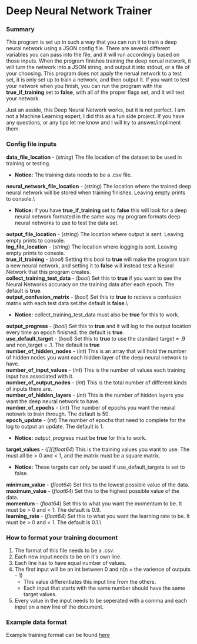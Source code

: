 # Deep Neural Network Trainer
### Summary
This program is set up in such a way that you can run it to train a deep neural network using a JSON config file. There are several different variables you can pass into the file, and it will run accordingly based on those inputs. When the program finishes training the deep nerual network, it will turn the network into a JSON string, and output it into stdout, or a file of your choosing. This program does not apply the nerual network to a test set, it is only set up to train a network, and then output it. If you want to test your network when you finish, you can run the program with the **true_if_training** set to **false**, with all of the proper flags set, and it will test your network. 

Just an asside, this Deep Neural Network works, but it is not perfect. I am not a Machine Learning expert, I did this as a fun side project. If you have any questions, or any tips let me know and I will try to answer/impliment them. 

### Config file inputs
**data\_file\_location** - (*string*) The file location of the dataset to be used in training or testing.
* **Notice:** The training data needs to be a .csv file.

**neural\_network\_file\_location** - (*string*) The location where the trained deep neural network will be stored when training finishes. Leaving empty prints to console.\
* **Notice:** if you have **true_if_training** set to **false** this will look for a deep neural network formated in the same way my program formats deep neural networks to use to test the data set.

**output\_file\_location** - (*string*) The location where output is sent. Leaving empty prints to console.\
**log\_file\_location** - (*string*) The location where logging is sent. Leaving empty prints to console.\
**true_if_training** - (*bool*) Setting this bool to **true** will make the program train a new neural network, and setting it to **false** will instead test a Neural Network that this program creates.\
**collect\_training\_test\_data** - (*bool*) Set this to **true** if you want to see the Neural Networks accuracy on the training data after each epoch. The default is **true**.\
**output\_confusion\_matrix** - (*bool*) Set this to **true** to recieve a confusion matrix with each test data set.the default is **false**.\
* **Notice:** collect\_training\_test\_data must also be **true** for this to work.

**output\_progress** - (*bool*) Set this to **true** and it will log to the output location every time an epoch finished. the default is **true**.\
**use\_default\_target** - (*bool*) Set this to **true** to use the standard target = .9 and non\_target = .1. The default is **true**\
**number\_of\_hidden\_nodes** - (*int*) This is an array that will hold the number of hidden nodes you want each hidden layer of the deep neural network to have.\
**number\_of\_input\_values** - (*int*) This is the number of values each training input has associated with it.\
**number\_of\_output\_nodes** - (*int*) This is the total number of different kinds of inputs there are.\
**number\_of\_hidden\_layers** - (*int*) This is the number of hidden layers you want the deep neural network to have.\
**number\_of\_epochs** - (*int*) The number of epochs you want the neural netowrk to train through. The default is 50.\
**epoch\_update** - (*int*) The number of epochs that need to complete for the log to output an update. The default is 1.
* **Notice:** output\_progress must be **true** for this to work.

**target\_values** - (*[][]float64*) This is the training values you want to use. The must all be > 0 and < 1, and the matrix must be a square matrix.
* **Notice:** These targets can only be used if use\_default\_targets is set to false.  

**minimum_value** - (*float64*) Set this to the lowest possible value of the data.\
**maximum_value** - (*float64*) Set this to the highest possible value of the data.\
**momentum** - (*float64*) Set this to what you want the momentum to be. It must be > 0 and < 1. The default is 0.9.\
**learning\_rate** - (*float64*) Set this to what you want the learning rate to be. It must be > 0 and < 1. The default is 0.1.\

### How to format your training document
1. The format of this file needs to be a .csv. 
2. Each new input needs to be on it's own line. 
3. Each line has to have equal number of values. 
4. The first input will be an int between 0 and n(n = the varience of outputs - 1)
   * This value differentiates this input line from the others. 
   * Each input that starts with the same number should have the same target values. 
5. Every value in the input needs to be seperated with a comma and each input on a new line of the document. 

### Example data format
Example training format can be found [here](https://www.kaggle.com/oddrationale/mnist-in-csv#mnist_test.csv)

